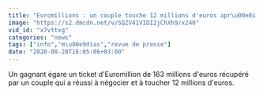 ```yaml
---
title: "Euromillions : un couple touche 12 millions d'euros apr\u00e8s avoir trouv\u00e9 un ticket gagnant"
image: "https://s2.dmcdn.net/v/SQZV41VIDI2jChXh9/x240"
vid_id: "x7vttxg"
categories: "news"
tags: ["info","m\u00e9dias","revue de presse"]
date: "2020-08-28T16:05:06+03:00"
---
```

Un gagnant égare un ticket d'Euromillion de 163 millions d'euros récupéré par un couple qui a réussi à négocier et à toucher 12 millions d'euros.
